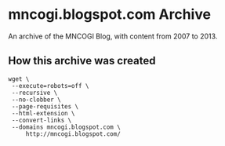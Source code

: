mncogi.blogspot.com Archive
===========================

An archive of the MNCOGI Blog, with content from 2007 to 2013.

## How this archive was created

    wget \
     --execute=robots=off \
     --recursive \
     --no-clobber \
     --page-requisites \
     --html-extension \
     --convert-links \
     --domains mncogi.blogspot.com \
         http://mncogi.blogspot.com/
